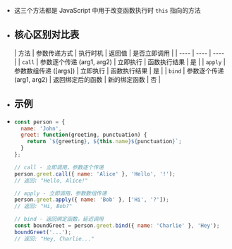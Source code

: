 - 这三个方法都是 JavaScript 中用于改变函数执行时 `this` 指向的方法
- ## 核心区别对比表
  
  | 方法 | 参数传递方式 | 执行时机 | 返回值 | 是否立即调用 |
  | ---- | ---- | ---- |
  | `call` | 参数逐个传递 (arg1, arg2) | 立即执行 | 函数执行结果 | 是 |
  | `apply` | 参数数组传递 ([args]) | 立即执行 | 函数执行结果 | 是 |
  | `bind` | 参数逐个传递 (arg1, arg2) | 返回绑定后的函数 | 新的绑定函数 | 否 |
- ## 示例
- ```JavaScript
  const person = {
    name: 'John',
    greet: function(greeting, punctuation) {
      return `${greeting}, ${this.name}${punctuation}`;
    }
  };
  
  // call - 立即调用，参数逐个传递
  person.greet.call({ name: 'Alice' }, 'Hello', '!'); 
  // 返回: "Hello, Alice!"
  
  // apply - 立即调用，参数数组传递
  person.greet.apply({ name: 'Bob' }, ['Hi', '?']); 
  // 返回: "Hi, Bob?"
  
  // bind - 返回绑定函数，延迟调用
  const boundGreet = person.greet.bind({ name: 'Charlie' }, 'Hey');
  boundGreet('...'); 
  // 返回: "Hey, Charlie..."
  ```